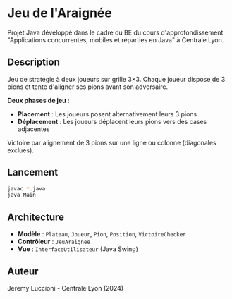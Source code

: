 # Jeu de l'Araignée

Projet Java développé dans le cadre du BE du cours d'approfondissement "Applications concurrentes, mobiles et réparties en Java" à Centrale Lyon.

## Description

Jeu de stratégie à deux joueurs sur grille 3×3. Chaque joueur dispose de 3 pions et tente d'aligner ses pions avant son adversaire.

**Deux phases de jeu :**
- **Placement** : Les joueurs posent alternativement leurs 3 pions
- **Déplacement** : Les joueurs déplacent leurs pions vers des cases adjacentes

Victoire par alignement de 3 pions sur une ligne ou colonne (diagonales exclues).

## Lancement

```bash
javac *.java
java Main
```

## Architecture

- **Modèle** : `Plateau`, `Joueur`, `Pion`, `Position`, `VictoireChecker`
- **Contrôleur** : `JeuAraignee`
- **Vue** : `InterfaceUtilisateur` (Java Swing)

## Auteur

Jeremy Luccioni - Centrale Lyon (2024)
